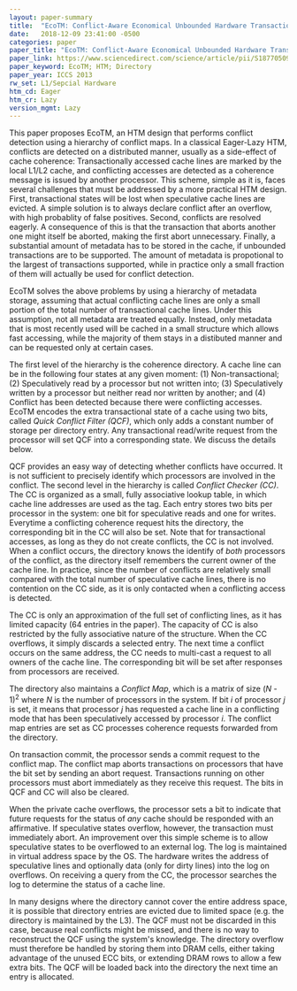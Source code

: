 ```yaml
---
layout: paper-summary
title:  "EcoTM: Conflict-Aware Economical Unbounded Hardware Transactional Memory"
date:   2018-12-09 23:41:00 -0500
categories: paper
paper_title: "EcoTM: Conflict-Aware Economical Unbounded Hardware Transactional Memory"
paper_link: https://www.sciencedirect.com/science/article/pii/S1877050913003335
paper_keyword: EcoTM; HTM; Directory
paper_year: ICCS 2013
rw_set: L1/Sepcial Hardware
htm_cd: Eager
htm_cr: Lazy
version_mgmt: Lazy
---
```

 
This paper proposes EcoTM, an HTM design that performs conflict detection using a hierarchy of 
conflict maps. In a classical Eager-Lazy HTM, conflicts are detected on a distributed manner, 
usually as a side-effect of cache coherence: Transactionally accessed cache lines are marked 
by the local L1/L2 cache, and conflicting accesses are detected as a coherence message is issued
by another processor. This scheme, simple as it is, faces several challenges that must be addressed 
by a more practical HTM design. First, transactional states will be lost when speculative cache lines 
are evicted. A simple solution is to always declare conflict after an overflow, with high probablity
of false positives. Second, conflicts are resolved eagerly. A consequence of this is that the transaction
that aborts another one might itself be aborted, making the first abort unnecessary. Finally, a
substantial amount of metadata has to be stored in the cache, if unbounded transactions are to be supported.
The amount of metadata is propotional to the largest of transactions supported, while in practice only
a small fraction of them will actually be used for conflict detection.

EcoTM solves the above problems by using a hierarchy of metadata storage, assuming that actual conflicting cache lines
are only a small portion of the total number of transactional cache lines. Under this assumption, not all 
metadata are treated equally. Instead, only metadata that is most recently used will be cached in a small
structure which allows fast accessing, while the majority of them stays in a distibuted manner and can be 
requested only at certain cases.

The first level of the hierarchy is the coherence directory. A cache line can be in the following four states at any 
given moment: (1) Non-transactional; (2) Speculatively read by a processor but not written into; (3) Speculatively written 
by a processor but neither read nor written by another; and (4) Conflict has been detected because there were conflicting 
accesses. EcoTM encodes the extra transactional state of a cache using two bits, called *Quick Conflict Filter (QCF)*, 
which only adds a constant number of storage per directory entry. Any transactional read/write request from the processor 
will set QCF into a corresponding state. We discuss the details below.

QCF provides an easy way of detecting whether conflicts have occurred. It is not sufficient to precisely identify 
which processors are involved in the conflict. The second level in the hierarchy is called *Conflict Checker (CC)*.
The CC is organized as a small, fully associative lookup table, in which cache line addresses are used as the tag. 
Each entry stores two bits per processor in the system: one bit for speculative reads and one for writes. 
Everytime a conflicting coherence request hits the directory, the corresponding bit in the CC will also be set.
Note that for transactional accesses, as long as they do not create conflicts, the CC is not involved. 
When a conflict occurs, the directory knows the identify of *both* processors of the conflict, as the directory
itself remembers the current owner of the cache line. In practice, since the number of conflicts are relatively
small compared with the total number of speculative cache lines, there is no contention on the CC side, as it is 
only contacted when a conflicting access is detected.

The CC is only an approximation of the full set of conflicting lines, as it has limited capacity (64 entries in the paper). 
The capacity of CC is also restricted by the fully associative nature of the structure. When the CC overflows, it simply
discards a selected entry. The next time a conflict occurs on the same address, the CC needs to multi-cast a request to all
owners of the cache line. The corresponding bit will be set after responses from processors are received. 

The directory also maintains a *Conflict Map*, which is a matrix of size (*N* - 1)<sup>2</sup> where *N* is the number of processors 
in the system. If bit *i* of processor *j* is set, it means that processor *j* has requested a cache line in a conflicting 
mode that has been speculatively accessed by processor *i*. The conflict map entries are set as CC processes
coherence requests forwarded from the directory. 

On transaction commit, the processor sends a commit request to the conflict map. The conflict map aborts transactions on 
processors that have the bit set by sending an abort request. Transactions running on other processors must abort immediately 
as they receive this request. The bits in QCF and CC will also be cleared. 

When the private cache overflows, the processor sets a bit to indicate that future requests for the status of *any*
cache should be responded with an affirmative. If speculative states overflow, however, the transaction must immediately
abort. An improvement over this simple scheme is to allow speculative states to be overflowed to an external log.
The log is maintained in virtual address space by the OS. The hardware writes the address of speculative lines and 
optionally data (only for dirty lines) into the log on overflows. On receiving a query from the CC, the processor 
searches the log to determine the status of a cache line. 

In many designs where the directory cannot cover the entire address space, it is possible that directory
entries are evicted due to limited space (e.g. the directory is maintained by the L3). The QCF must not be discarded 
in this case, because real conflicts might be missed, and there is no way to reconstruct the QCF using 
the system's knowledge. The directory overflow must therefore be handled by storing them into DRAM cells, either 
taking advantage of the unused ECC bits, or extending DRAM rows to allow a few extra bits. The QCF will be loaded
back into the directory the next time an entry is allocated. 